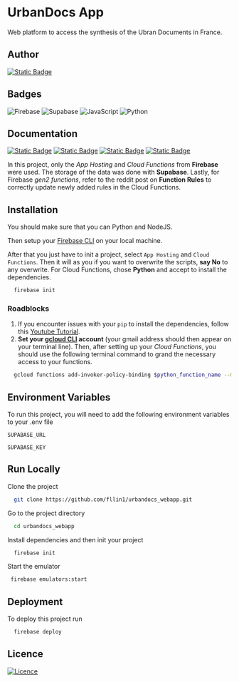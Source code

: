 
# UrbanDocs App

Web platform to access the synthesis of the Ubran Documents in France.


## Author

[![Static Badge](https://img.shields.io/badge/github-fllin1-blue)](https://github.com/fllin1)

## Badges

![Firebase](https://img.shields.io/badge/firebase-a08021?style=for-the-badge&logo=firebase&logoColor=ffcd34)
![Supabase](https://img.shields.io/badge/Supabase-3ECF8E?style=for-the-badge&logo=supabase&logoColor=white)
![JavaScript](https://img.shields.io/badge/javascript-%23323330.svg?style=for-the-badge&logo=javascript&logoColor=%23F7DF1E)
![Python](https://img.shields.io/badge/python-3670A0?style=for-the-badge&logo=python&logoColor=ffdd54)

## Documentation

[![Static Badge](https://img.shields.io/badge/Firebase-App%20Hosting-red)](https://firebase.google.com/docs/app-hosting)
[![Static Badge](https://img.shields.io/badge/Firebase-Cloud%20Functions-red)](https://firebase.google.com/docs/functions)
[![Static Badge](https://img.shields.io/badge/Supabase-Documentation-light_green)](https://supabase.com/docs)
[![Static Badge](https://img.shields.io/badge/Reddit-Functions%20Rules-orange)](https://www.reddit.com/r/reactjs/comments/fsw405/firebase_cloud_functions_cors_policy_error/?rdt=48891)

In this project, only the *App Hosting* and *Cloud Functions* from **Firebase** were used. The storage of the data was done with **Supabase**. Lastly, for Firebase *gen2 functions*, refer to the reddit post on **Function Rules** to correctly update newly added rules in the Cloud Functions.


## Installation

You should make sure that you can Python and NodeJS.

Then setup your [Firebase CLI](https://firebase.google.com/docs/cli) on your local machine.

After that you just have to init a project, select `App Hosting` and `Cloud Functions`. Then it will as you if you want to overwrite the scripts, **say No** to any overwrite. For Cloud Functions, chose **Python** and accept to install the dependencies.

```bash
  firebase init
```

### Roadblocks

1. If you encounter issues with your `pip` to install the dependencies, follow this [Youtube Tutorial](https://www.youtube.com/watch?v=q_sayYt50oM).
2. **Set your [gcloud CLI](https://cloud.google.com/sdk/docs/install) account** (your gmail address should then appear on your terminal line). Then, after setting up your *Cloud Functions*, you should use the following terminal command to grand the necessary access to your functions.

```bash
  gcloud functions add-invoker-policy-binding $python_function_name --member=allUsers
```


## Environment Variables

To run this project, you will need to add the following environment variables to your .env file

`SUPABASE_URL`

`SUPABASE_KEY`


## Run Locally

Clone the project

```bash
  git clone https://github.com/fllin1/urbandocs_webapp.git
```

Go to the project directory

```bash
  cd urbandocs_webapp
```

Install dependencies and then init your project

```bash
  firebase init
```

Start the emulator

```bash
 firebase emulators:start
```


## Deployment

To deploy this project run

```bash
  firebase deploy
```


## Licence

[![Licence](https://img.shields.io/github/license/Ileriayo/markdown-badges?style=for-the-badge)](./LICENSE)